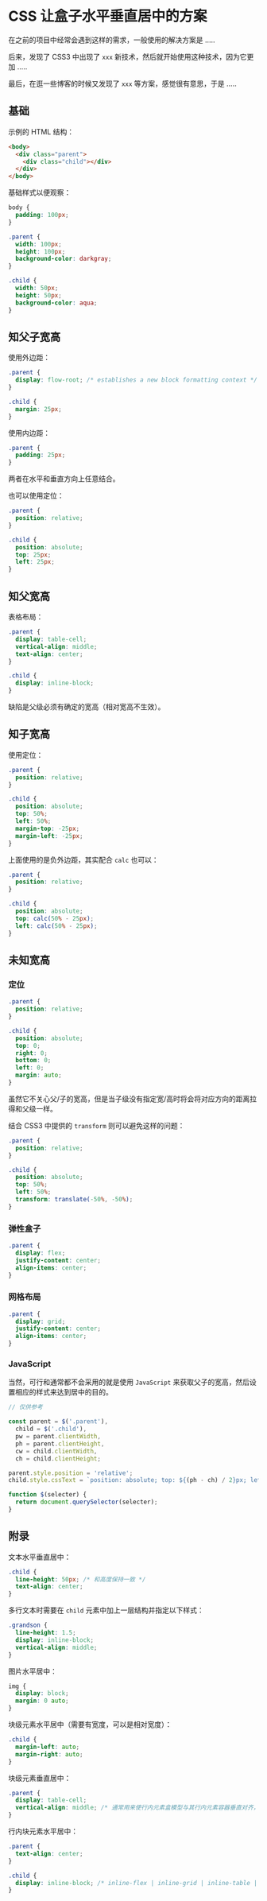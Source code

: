 # CSS 让盒子水平垂直居中的方案

在之前的项目中经常会遇到这样的需求，一般使用的解决方案是 .....

后来，发现了 CSS3 中出现了 `xxx` 新技术，然后就开始使用这种技术，因为它更加 .....

最后，在逛一些博客的时候又发现了 `xxx` 等方案，感觉很有意思，于是 .....

## 基础

示例的 HTML 结构：

```html
<body>
  <div class="parent">
    <div class="child"></div>
  </div>
</body>
```

基础样式以便观察：

```css
body {
  padding: 100px;
}

.parent {
  width: 100px;
  height: 100px;
  background-color: darkgray;
}

.child {
  width: 50px;
  height: 50px;
  background-color: aqua;
}
```

## 知父子宽高

使用外边距：

```css
.parent {
  display: flow-root; /* establishes a new block formatting context */
}

.child {
  margin: 25px;
}
```

使用内边距：

```css
.parent {
  padding: 25px;
}
```

两者在水平和垂直方向上任意结合。

也可以使用定位：

```css
.parent {
  position: relative;
}

.child {
  position: absolute;
  top: 25px;
  left: 25px;
}
```

## 知父宽高

表格布局：

```css
.parent {
  display: table-cell;
  vertical-align: middle;
  text-align: center;
}

.child {
  display: inline-block;
}
```

缺陷是父级必须有确定的宽高（相对宽高不生效）。

## 知子宽高

使用定位：

```css
.parent {
  position: relative;
}

.child {
  position: absolute;
  top: 50%;
  left: 50%;
  margin-top: -25px;
  margin-left: -25px;
}
```

上面使用的是负外边距，其实配合 `calc` 也可以：

```css
.parent {
  position: relative;
}

.child {
  position: absolute;
  top: calc(50% - 25px);
  left: calc(50% - 25px);
}
```

## 未知宽高

### 定位

```css
.parent {
  position: relative;
}

.child {
  position: absolute;
  top: 0;
  right: 0;
  bottom: 0;
  left: 0;
  margin: auto;
}
```

虽然它不关心父/子的宽高，但是当子级没有指定宽/高时将会将对应方向的距离拉得和父级一样。

结合 CSS3 中提供的 `transform` 则可以避免这样的问题：

```css
.parent {
  position: relative;
}

.child {
  position: absolute;
  top: 50%;
  left: 50%;
  transform: translate(-50%, -50%);
}
```

### 弹性盒子

```css
.parent {
  display: flex;
  justify-content: center;
  align-items: center;
}
```

### 网格布局

```css
.parent {
  display: grid;
  justify-content: center;
  align-items: center;
}
```

### JavaScript

当然，可行和通常都不会采用的就是使用 `JavaScript` 来获取父子的宽高，然后设置相应的样式来达到居中的目的。

```javascript
// 仅供参考

const parent = $('.parent'),
  child = $('.child'),
  pw = parent.clientWidth,
  ph = parent.clientHeight,
  cw = child.clientWidth,
  ch = child.clientHeight;

parent.style.position = 'relative';
child.style.cssText = `position: absolute; top: ${(ph - ch) / 2}px; left: ${(pw - cw) / 2}px;`;

function $(selecter) {
  return document.querySelector(selecter);
}
```

## 附录

文本水平垂直居中：

```css
.child {
  line-height: 50px; /* 和高度保持一致 */
  text-align: center;
}
```

多行文本时需要在 `child` 元素中加上一层结构并指定以下样式：

```css
.grandson {
  line-height: 1.5;
  display: inline-block;
  vertical-align: middle;
}
```

图片水平居中：

```css
img {
  display: block;
  margin: 0 auto;
}
```

块级元素水平居中（需要有宽度，可以是相对宽度）：

```css
.child {
  margin-left: auto;
  margin-right: auto;
}
```

块级元素垂直居中：

```css
.parent {
  display: table-cell;
  vertical-align: middle; /* 通常用来使行内元素盒模型与其行内元素容器垂直对齐，如文案和图片之间 */
}
```

行内块元素水平居中：

```css
.parent {
  text-align: center;
}

.child {
  display: inline-block; /* inline-flex | inline-grid | inline-table | -webkit-inline-box */
}
```
